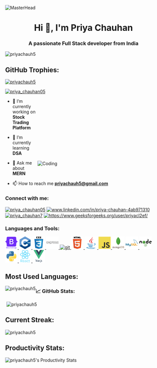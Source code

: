 ![MasterHead](https://quotefancy.com/media/wallpaper/3840x2160/18999-Paulo-Coelho-Quote-The-world-is-changed-by-your-example-not-by.jpg)

<h1 align="center">Hi 👋, I'm Priya Chauhan</h1>
<h3 align="center">A passionate Full Stack developer from India</h3>


<p align="left"> <img src="https://komarev.com/ghpvc/?username=priyachauh5&label=Profile%20views&color=0e75b6&style=flat" alt="priyachauh5" /> </p>

## GitHub Trophies:
<p align="left">
  <a href="https://github.com/ryo-ma/github-profile-trophy">
    <img src="https://github-profile-trophy.vercel.app/?username=priyachauh5&theme=tokyonight&no-frame=false&no-bg=true&margin-w=4" alt="priyachauh5" />
  </a>
</p>


<p align="left"> <a href="https://twitter.com/priya_chauhan05" target="blank"><img src="https://img.shields.io/twitter/follow/priya_chauhan05?logo=twitter&style=for-the-badge" alt="priya_chauhan05" /></a> </p>
<img align="right" alt="Coding" width="400" src="https://fiverr-res.cloudinary.com/images/q_auto,f_auto/gigs/280397990/original/ab45d2a50b9a43e80037a532f5fe24f16142286b/animate-your-composition-quickly-and-efficiently.jpg" style="margin-top: 200px">


- 🔭 I’m currently working on **Stock Trading Platform**

- 🌱 I’m currently learning **DSA**

- 💬 Ask me about **MERN**

- 📫 How to reach me **priyachauh5@gmail.com**

<h3 align="left">Connect with me:</h3>
<p align="left">
<a href="https://twitter.com/priya_chauhan05" target="blank"><img align="center" src="https://raw.githubusercontent.com/rahuldkjain/github-profile-readme-generator/master/src/images/icons/Social/twitter.svg" alt="priya_chauhan05" height="30" width="40" /></a>
<a href="https://linkedin.com/in/www.linkedin.com/in/priya-chauhan-4ab971310" target="blank"><img align="center" src="https://raw.githubusercontent.com/rahuldkjain/github-profile-readme-generator/master/src/images/icons/Social/linked-in-alt.svg" alt="www.linkedin.com/in/priya-chauhan-4ab971310" height="30" width="40" /></a>
<a href="https://www.leetcode.com/priya_chauhan7" target="blank"><img align="center" src="https://raw.githubusercontent.com/rahuldkjain/github-profile-readme-generator/master/src/images/icons/Social/leet-code.svg" alt="priya_chauhan7" height="30" width="40" /></a>
<a href="https://auth.geeksforgeeks.org/user/https://www.geeksforgeeks.org/user/priyacl2ef/" target="blank"><img align="center" src="https://raw.githubusercontent.com/rahuldkjain/github-profile-readme-generator/master/src/images/icons/Social/geeks-for-geeks.svg" alt="https://www.geeksforgeeks.org/user/priyacl2ef/" height="30" width="40" /></a>
</p>

<h3 align="left">Languages and Tools:</h3>
<p align="left"> <a href="https://getbootstrap.com" target="_blank" rel="noreferrer"> <img src="https://raw.githubusercontent.com/devicons/devicon/master/icons/bootstrap/bootstrap-plain-wordmark.svg" alt="bootstrap" width="40" height="40"/> </a> <a href="https://www.w3schools.com/cpp/" target="_blank" rel="noreferrer"> <img src="https://raw.githubusercontent.com/devicons/devicon/master/icons/cplusplus/cplusplus-original.svg" alt="cplusplus" width="40" height="40"/> </a> <a href="https://www.w3schools.com/css/" target="_blank" rel="noreferrer"> <img src="https://raw.githubusercontent.com/devicons/devicon/master/icons/css3/css3-original-wordmark.svg" alt="css3" width="40" height="40"/> </a> <a href="https://expressjs.com" target="_blank" rel="noreferrer"> <img src="https://raw.githubusercontent.com/devicons/devicon/master/icons/express/express-original-wordmark.svg" alt="express" width="40" height="40"/> </a> <a href="https://git-scm.com/" target="_blank" rel="noreferrer"> <img src="https://www.vectorlogo.zone/logos/git-scm/git-scm-icon.svg" alt="git" width="40" height="40"/> </a> <a href="https://www.w3.org/html/" target="_blank" rel="noreferrer"> <img src="https://raw.githubusercontent.com/devicons/devicon/master/icons/html5/html5-original-wordmark.svg" alt="html5" width="40" height="40"/> </a> <a href="https://www.java.com" target="_blank" rel="noreferrer"> <img src="https://raw.githubusercontent.com/devicons/devicon/master/icons/java/java-original.svg" alt="java" width="40" height="40"/> </a> <a href="https://developer.mozilla.org/en-US/docs/Web/JavaScript" target="_blank" rel="noreferrer"> <img src="https://raw.githubusercontent.com/devicons/devicon/master/icons/javascript/javascript-original.svg" alt="javascript" width="40" height="40"/> </a> <a href="https://www.mongodb.com/" target="_blank" rel="noreferrer"> <img src="https://raw.githubusercontent.com/devicons/devicon/master/icons/mongodb/mongodb-original-wordmark.svg" alt="mongodb" width="40" height="40"/> </a> <a href="https://www.mysql.com/" target="_blank" rel="noreferrer"> <img src="https://raw.githubusercontent.com/devicons/devicon/master/icons/mysql/mysql-original-wordmark.svg" alt="mysql" width="40" height="40"/> </a> <a href="https://nodejs.org" target="_blank" rel="noreferrer"> <img src="https://raw.githubusercontent.com/devicons/devicon/master/icons/nodejs/nodejs-original-wordmark.svg" alt="nodejs" width="40" height="40"/> </a> <a href="https://www.python.org" target="_blank" rel="noreferrer"> <img src="https://raw.githubusercontent.com/devicons/devicon/master/icons/python/python-original.svg" alt="python" width="40" height="40"/> </a> <a href="https://reactjs.org/" target="_blank" rel="noreferrer"> <img src="https://raw.githubusercontent.com/devicons/devicon/master/icons/react/react-original-wordmark.svg" alt="react" width="40" height="40"/> </a> <a href="https://vuejs.org/" target="_blank" rel="noreferrer"> <img src="https://raw.githubusercontent.com/devicons/devicon/master/icons/vuejs/vuejs-original-wordmark.svg" alt="vuejs" width="40" height="40"/> </a> </p>

## Most Used Languages:
<p><img align="left" src="https://github-readme-stats.vercel.app/api/top-langs?username=priyachauh5&show_icons=true&locale=en&layout=compact&theme=tokyonight" alt="priyachauh5" /></p>


### 📈 GitHub Stats:
<p>&nbsp;<img align="center" src="https://github-readme-stats.vercel.app/api?username=priyachauh5&show_icons=true&locale=en&theme=tokyonight" alt="priyachauh5" /></p>


## Current Streak:
<p><img align="center" src="https://github-readme-streak-stats.herokuapp.com/?user=priyachauh5&theme=tokyonight" alt="priyachauh5" /></p>


<!-- Add Wakatime Productivity Stats -->

## Productivity Stats:
![priyachauh5's Productivity Stats](https://github-profile-summary-cards.vercel.app/api/cards/profile-details?username=priyachauh5&theme=tokyonight)

